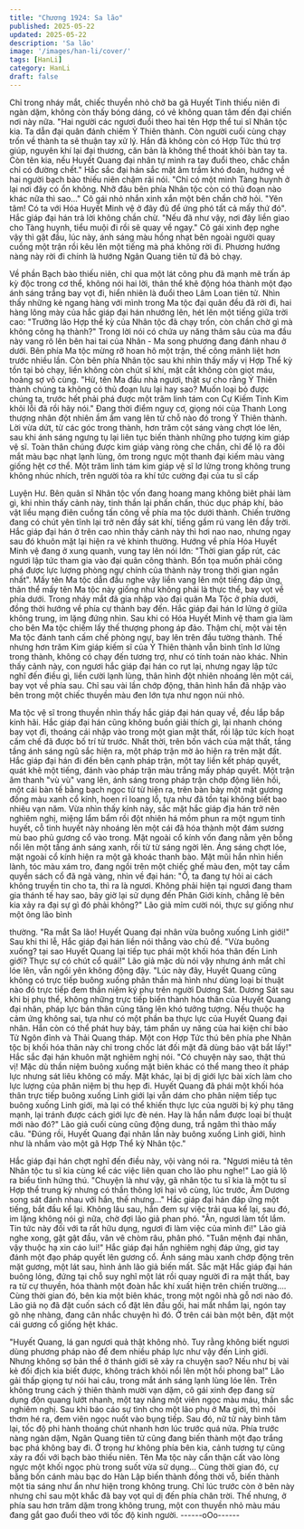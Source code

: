 ```yaml
---
title: "Chương 1924: Sa lão"
published: 2025-05-22
updated: 2025-05-22
description: 'Sa lão'
image: '/images/han-li/cover/'
tags: [HanLi]
category: HanLi
draft: false
---
```


Chỉ trong nháy mắt, chiếc thuyền nhỏ chở ba gã Huyết Tinh thiếu
niên đi ngàn dặm, không còn thấy bóng dáng, có vẻ không quan
tâm đến đại chiến nơi này nữa.
"Hai người các ngươi đuổi theo hai tên Hợp thể tui sĩ Nhân tộc kia.
Ta dẫn đại quân đánh chiếm Ỷ Thiên thành. Còn người cuối cùng
chạy trốn về thành ta sẽ thuận tay xử lý. Hắn đã không còn có
Hợp Tức thú trợ giúp, nguyên khí lại đại thương, căn bản là không
thể thoát khỏi bàn tay ta. Còn tên kia, nếu Huyết Quang đại nhân
tự mình ra tay đuổi theo, chắc chắn chỉ có đường chết."
Hắc sắc đại hán sắc mặt âm trầm khó đoán, hướng về hai người
bạch bào thiếu niên chậm rãi nói.
"Chỉ có một mình Tàng huynh ở lại nơi đây có ổn không. Nhỡ đâu
bên phía Nhân tộc còn có thủ đoạn nào khác nữa thì sao…"
Cô gái nhỏ nhắn xinh xắn một bên chần chờ hỏi.
"Yên tâm! Có ta với Hóa Huyết Minh vệ ở đây đủ để ứng phó tất
cả mấy thứ đó".
Hắc giáp đại hán trả lời không chần chừ.
"Nếu đã như vậy, nơi đây liền giao cho Tàng huynh, tiểu muội đi
rồi sẽ quay về ngay."
Cô gái xinh đẹp nghe vậy thì gật đầu, lúc này, ánh sáng màu hồng
nhạt bên ngoài người quay cuồng một trận rồi kêu lên một tiếng
mà phá không rời đi.
Phương hướng nàng này rời đi chính là hướng Ngân Quang tiên
tử đã bỏ chạy.

Về phần Bạch bào thiếu niên, chỉ qua một lát công phu đã mạnh
mẽ trấn áp kỳ độc trong cơ thể, không nói hai lời, thân thể khẽ
động hóa thành một đạo ánh sáng trắng bay vọt đi, hiển nhiên là
đuổi theo Lâm Loan tiên tử.
Nhìn thấy những kẻ ngang hàng với mình trong Ma tộc đại quân
đều đã rời đi, hai hàng lông mày của hắc giáp đại hán nhướng
lên, hét lên một tiếng giữa trời cao:
"Trưởng lão Hợp thể kỳ của Nhân tộc đã chạy trốn, còn chần chờ
gì mà không công hạ thành?"
Trong lời nói có chứa uy năng thâm sâu của ma đầu này vang rõ
lên bên hai tai của Nhân - Ma song phương đang đánh nhau ở
dưới.
Bên phía Ma tộc mừng rỡ hoan hô một trận, thế công mãnh liệt
hơn trước nhiều lần. Còn bên phía Nhân tộc sau khi nhìn thấy
mấy vị Hợp Thể kỳ tồn tại bỏ chạy, liền không còn chút sĩ khí, mặt
cắt không còn giọt máu, hoảng sợ vô cùng.
"Hừ, tên Ma đầu nhà ngươi, thật sự cho rằng Ỷ Thiên thành chúng
ta không có thủ đoạn lưu lại hay sao? Muốn loại bỏ được chúng
ta, trước hết phải phá được một trăm linh tám con Cự Kiếm Tinh
Kim khôi lỗi đã rồi hãy nói."
Đang thời điểm nguy cơ, giọng nói của Thanh Long thượng nhân
đột nhiên ầm ầm vang lên từ chỗ nào đó trong Ỷ Thiên thành.
Lời vừa dứt, từ các góc trong thành, hơn trăm cột sáng vàng chợt
lóe lên, sau khi ánh sáng ngưng tụ lại liên tục biến thành những
pho tượng kim giáp vệ sĩ.
Toàn thân chúng được kim giáp vàng ròng che chắn, chỉ để lộ ra
đôi mắt màu bạc nhạt lạnh lùng, ôm trong ngực một thanh đại
kiếm màu vàng giống hệt cơ thể.
Một trăm linh tám kim giáp vệ sĩ lơ lửng trong không trung không
nhúc nhích, trên người tỏa ra khí tức cường đại của tu sĩ cấp

Luyện Hư.
Bên quân sĩ Nhân tộc vốn đang hoang mang không biêt phải làm
gì, khi nhìn thấy cảnh này, tinh thần lại phấn chấn, thúc dục pháp
khí, bảo vật liều mạng điên cuồng tấn công về phía ma tộc dưới
thành.
Chiến trường đang có chút yên tĩnh lại trở nên đầy sát khí, tiếng
gầm rú vang lên đầy trời. Hắc giáp đại hán ở trên cao nhìn thấy
cảnh này thì hơi nao nao, nhưng ngay sau đó khuôn mặt lại hiện
ra vẻ khinh thường. Hướng về phía Hóa Huyết Minh vệ đang ở
xung quanh, vung tay lên nói lớn:
"Thời gian gấp rút, các ngươi lập tức tham gia vào đại quân công
thành. Bổn tọa muốn phải công phá được lực lượng phòng ngự
chính của thành này trong thời gian ngắn nhất".
Mấy tên Ma tộc dẫn đầu nghe vậy liền vang lên một tiếng đáp
ứng, thân thể mấy tên Ma tộc này giống như không phải là thực
thể, bay vọt về phía dưới. Trong nháy mắt đã gia nhập vào đại
quân Ma Tộc ở phía dưới, đồng thời hướng về phía cự thành bay
đến.
Hắc giáp đại hán lơ lửng ở giữa không trung, im lặng đứng nhìn.
Sau khi có Hóa Huyết Minh vệ tham gia làm cho bên Ma tộc
chiếm lấy thế thượng phong áp đảo. Thậm chí, một vài tên Ma tộc
đánh tanh cấm chế phòng ngự, bay lên trên đầu tường thành.
Thế nhưng hơn trăm Kim giáp kiếm sĩ của Ỷ Thiên thành vẫn bình
tĩnh lơ lửng trong thành, không có chạy đến tương trợ, như có
tính toán nào khác.
Nhìn thấy cảnh này, con ngươi hắc giáp đại hán co rụt lại, nhưng
ngay lập tức nghĩ đến điều gì, liền cười lạnh lùng, thân hình đột
nhiên nhoáng lên một cái, bay vọt về phía sau.
Chỉ sau vài lần chớp động, thân hình hắn đã nhập vào bên trong
một chiếc thuyền màu đen lớn tựa như ngọn núi nhỏ.

Ma tộc vệ sĩ trong thuyền nhìn thấy hắc giáp đại hán quay về, đều
lắp bắp kinh hãi.
Hắc giáp đại hán cũng không buồn giải thích gì, lại nhanh chóng
bay vọt đi, thoáng cái nhập vào trong một gian mật thất, rồi lập
tức kích hoạt cấm chế đã được bố trí từ trước.
Nhất thời, trên bốn vách của mật thất, tầng tầng ánh sáng ngũ
sắc hiện ra, một pháp trận mờ ảo hiện ra trên mặt đất.
Hắc giáp đại hán đi đến bên cạnh pháp trận, một tay liền kết pháp
quyết, quát khẽ một tiếng, đánh vào pháp trận màu trắng mấy
pháp quyết.
Một trận âm thanh "vù vù" vang lên, ánh sáng trong pháp trận
chớp động liên hồi, một cái bàn tế bằng bạch ngọc từ từ hiện ra,
trên bàn bày một mặt gương đồng màu xanh cổ kính, hoen rỉ
loang lổ, tựa như đã tồn tại không biết bao nhiêu vạn năm.
Vừa nhìn thấy kính này, sắc mặt hắc giáp địa hán trở nên nghiêm
nghị, miệng lẩm bẩm rồi đột nhiên há mồm phun ra một ngụm tinh
huyết, cỗ tinh huyết này nhoáng lên một cái đã hóa thành một
đám sương mù bao phủ gương cổ vào trong.
Mặt ngoài cổ kính vốn đang nằm yên bỗng nổi lên một tầng ánh
sáng xanh, rồi từ từ sáng ngời lên.
Áng sáng chợt lóe, mặt ngoài cổ kính hiện ra một gã khoác thanh
bào.
Mặt mũi hắn nhìn hiền lành, tóc màu xám tro, đang ngồi trên một
chiếc ghế màu đen, một tay cầm quyển sách cổ đã ngả vàng,
nhìn về đại hán:
"Ồ, ta đang tự hỏi ai cách không truyền tin cho ta, thì ra là ngươi.
Không phải hiện tại ngươi đang tham gia thánh tế hay sao, bây
giờ lại sử dụng đến Phân Giới kính, chẳng lẽ bên kia xảy ra đại sự
gì đó phải không?"
Lão giả mỉm cười nói, thực sự giống như một ông lão bình

thường.
"Ra mắt Sa lão! Huyết Quang đại nhân vừa buông xuống Linh
giới!"
Sau khi thi lễ, Hắc giáp đại hán liền nói thẳng vào chủ đề.
"Vừa buông xuống? tại sao Huyết Quang lại tiếp tục phái một khối
hóa thân đến Linh giới? Thực sự có chút cổ quái!"
Lão giả mặc dù nói vậy nhưng ánh mắt chỉ lóe lên, vẫn ngồi yên
không động đậy.
"Lúc này đây, Huyết Quang cũng không có trực tiếp buông xuống
phân thần mà hình như dùng loại bí thuật nào đó trực tiếp đem
thần niệm ký phụ trên người Dương Sát. Dương Sát sau khi bị
phụ thể, không những trực tiếp biến thành hóa thân của Huyết
Quang đại nhân, pháp lực bản thân cũng tăng lên khó tưởng
tượng. Nếu thuộc hạ cảm ứng không sai, tựa như có một phần ba
thực lực của Huyết Quang đại nhân. Hắn còn có thể phát huy bảy,
tám phần uy năng của hai kiện chí bảo Tử Ngôn đỉnh và Thải
Quang tháp. Một con Hợp Tức thú bên phía phe Nhân tộc bị khối
hóa thân này chỉ trong chốc lát đối mặt đã dùng bảo vật bắt lấy!"
Hắc sắc đại hán khuôn mặt nghiêm nghị nói.
"Có chuyện này sao, thật thú vị! Mặc dù thần niệm buông xuống
mặt biên khác có thể mang theo ít pháp lực nhưng sát liêu không
có mấy. Mặt khác, lại bị dị giới lực bài xích làm cho lực lượng của
phân niệm bị thu hẹp đi. Huyết Quang đã phái một khối hóa thân
trực tiếp buông xuống Linh giới lại vẫn dám cho phân niệm tiếp
tục buông xuống Linh giới, mà lại có thể khiến thực lực của người
bị ký phụ tăng mạnh, lại tránh được cách giới lực đè nén. Hay là
hắn nắm được loại bí thuật mới nào đó?"
Lão giả cuối cùng cũng động dung, trầ ngâm thì thào mấy câu.
"Đúng rồi, Huyết Quang đại nhân lần này buông xuống Linh giới,
hình như là nhắm vào một gã Hợp Thể kỳ Nhân tộc."

Hắc giáp đại hán chợt nghĩ đến điều này, vội vàng nói ra.
"Ngươi miêu tả tên Nhân tộc tu sĩ kia cùng kể các việc liên quan
cho lão phu nghe!"
Lao giả lộ ra biểu tình hứng thú.
"Chuyện là như vậy, gã nhân tộc tu sĩ kia là một tu sĩ Hợp thể
trung kỳ nhưng có thần thông lợi hại vô cùng, lúc trước, Âm
Dương song sát đánh nhau với hắn, thế nhưng…"
Hắc giáp đại hán đáp ứng một tiếng, bắt đầu kể lại.
Không lâu sau, hắn đem sự việc trải qua kể lại, sau đó, im lặng
không nói gì nữa, chờ đợi lão giả phan phó.
"Ân, ngươi làm tốt lắm. Tin tức này đối với ta rất hữu dụng, ngươi
đi làm việc của mình đi!"
Lão giả nghe xong, gật gật đầu, vân vê chòm râu, phân phó.
"Tuân mệnh đại nhân, vậy thuộc hạ xin cáo lui!"
Hắc giáp đại hắn nghiêm nghị đáp ứng, giơ tay đánh một đạo
pháp quyết lên gương cổ.
Ánh sáng màu xanh chớp động trên mặt gương, một lát sau, hình
ảnh lão giả biến mất.
Sắc mặt Hắc giáp đại hán buông lỏng, đứng tại chỗ suy nghĩ một
lát rồi quay người đi ra mật thất, bay ra từ cự thuyền, hóa thành
một đoàn hắc khí xuất hiện trên chiến trường….
Cùng thời gian đó, bên kia một biên khác, trong một ngôi nhà gỗ
nơi nào đó. Lão giả nọ đã đặt cuốn sách cổ đặt lên đầu gối, hai
mắt nhắm lại, ngón tay gõ nhẹ nhàng, đang cân nhắc chuyện hì
đó.
Ở trên cái bàn một bên, đặt một cái gương cổ giống hệt khác.

"Huyết Quang, lá gan ngươi quả thật không nhỏ. Tuy rằng không
biết ngươi dùng phương pháp nào để đem nhiều pháp lực như
vậy đến Linh giới. Nhưng không sợ bản thể ở thánh giới sẽ xảy ra
chuyện sao? Nếu như bị vài kẻ đối địch kia biết được, không trách
khỏi nổi lên một hồi phong ba!"
Lão gải thấp giọng tự nói hai câu, trong mắt ánh sáng lạnh lùng
lóe lên.
Trên không trung cách ỷ thiên thành mười vạn dặm, cô gái xinh
đẹp đang sử dụng độn quang lướt nhanh, một tay nâng một viên
ngọc màu máu, thần sắc nghiêm nghị. Sau khi báo cáo sự tình
cho một lão phụ ở Ma giới, thì môi thơm hé ra, đem viên ngọc
nuốt vào bụng tiếp.
Sau đó, nữ tử này bình tâm lại, tốc độ phi hành thoáng chút
nhanh hơn lúc trước quá nửa.
Phía trước nàng ngàn dặm, Ngân Quang tiên tử cũng đang biến
thành một đạo trắng bạc phá không bay đi.
Ở trong hư không phía bên kia, cảnh tương tự cũng xảy ra đối với
bạch bào thiếu niên. Tên Ma tộc này cẩn thận cất vào lòng ngực
một khối ngọc phù trong suốt vừa sử dụng…
Cùng thời gian đó, cự bằng bốn cánh màu bạc do Hàn Lập biến
thành đồng thời vỗ, biến thành một tia sáng như ẩn như hiện
trong không trung.
Chỉ lúc trước còn ở bên này nhưng chỉ sau một khắc đã bay vọt
quỉ dị đến phía chân trời.
Thế nhưng, ở phía sau hơn trăm dặm trong không trung, một con
thuyền nhỏ màu máu đang gắt gao đuổi theo với tốc độ kinh
người.
------oOo------
